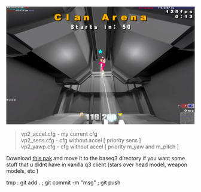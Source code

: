 ![Preview](https://raw.githubusercontent.com/killarbyte/q3conf/master/tmp/demo1.jpg)

> vp2_accel.cfg - my current cfg  
> vp2_sens.cfg - cfg without accel [ priority sens ]  
> vp2_yawp.cfg - cfg without accel [ priority m_yaw and m_pitch ]

Download [this pak](https://github.com/killarbyte/q3conf/blob/master/baseq3/zzzzz-III-Project-q3.torrtuga.ru.pk3?raw=true) and move it to the baseq3 directory if you want some stuff that u didnt have in vanilla q3 client (stars over head model, weapon models, etc )

tmp : git add . ; git commit -m "msg" ; git push
